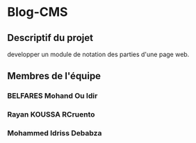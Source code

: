 # Blog-CMS

## Descriptif du projet
developper un module de notation des parties d'une page web.

## Membres de l'équipe

### BELFARES Mohand Ou Idir
### Rayan KOUSSA RCruento
### Mohammed Idriss Debabza
